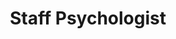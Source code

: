 ---
draft: false
name: "Buck Archer"
title: "Staff Psychologist"
avatar: {
    src: "https://i.postimg.cc/Y09GP0Fh/Buckingtonly.jpg",
    alt: "Buck Archer"
}
publishDate: "2022-11-08 15:39"
---